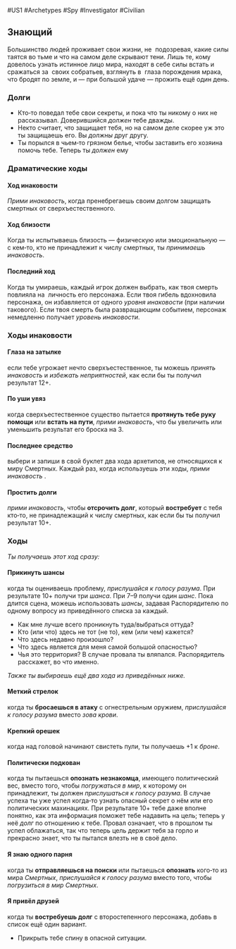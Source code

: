 #US1 #Archetypes #Spy #Investigator #Civilian 
## Знающий
Большинство людей проживает свои жизни, не  подозревая, какие силы таятся во тьме и что на самом деле скрывают тени. Лишь те, кому довелось узнать истинное лицо мира, находят в себе силы встать и  сражаться за  своих собратьев, взглянуть в  глаза порождения мрака, что бродят по земле, и — при большой удаче — прожить ещё один день.

### Долги
- Кто‑то поведал тебе свои секреты, и пока что ты никому о них не рассказывал. Доверившийся *должен* тебе дважды. 
- Некто считает, что защищает тебя, но на самом деле скорее уж это ты защищаешь его. Вы *должны* друг другу. 
- Ты порылся в чьем‑то грязном белье, чтобы заставить его хозяина помочь тебе. Теперь ты *должен* ему

### Драматические ходы
#### Ход инаковости 
*Прими инаковость*, когда пренебрегаешь своим долгом защищать смертных от сверхъестественного.

#### Ход близости
Когда ты испытываешь близость  — физическую или  эмоциональную — с кем‑то, кто не принадлежит к числу смертных, ты *принимаешь инаковость*.

#### Последний ход
Когда ты умираешь, каждый игрок должен выбрать, как твоя смерть повлияла на  личность его персонажа. Если твоя гибель вдохновила персонажа, он избавляется от одного *уровня инаковости* (при наличии такового). Если твоя смерть была развращающим событием, персонаж немедленно получает *уровень инаковости*.


### Ходы инаковости

#### Глаза на затылке
если тебе угрожает нечто сверхъестественное, ты можешь *принять инаковость* и *избежать неприятностей*, как если бы ты получил результат 12+. 

#### По уши увяз
когда сверхъестественное существо пытается **протянуть тебе руку помощи** или **встать на пути**, *прими инаковость*, что бы увеличить или уменьшить результат его броска на 3. 

#### Последнее средство
выбери и запиши в свой буклет два хода архетипов, не относящихся к миру Смертных. Каждый раз, когда используешь эти ходы, *прими инаковость* . 

#### Простить долги
*прими инаковость*, чтобы **отсрочить долг**, который **востребует** с тебя кто‑то, не принадлежащий к числу смертных, как если бы ты получил результат 10+.


### Ходы
*Ты получаешь этот ход сразу:* 
#### Прикинуть шансы
когда ты оцениваешь проблему, *прислушайся к голосу разума*. При результате 10+ получи три *шанса*. При 7–9 получи один *шанс*. Пока длится сцена, можешь использовать *шансы*, задавая Распорядителю по одному вопросу из приведённого списка за каждый. 
- Как мне лучше всего проникнуть туда/выбраться оттуда? 
- Кто (или что) здесь не тот (не то), кем (или чем) кажется? 
- Что здесь недавно произошло? 
- Что здесь является для меня самой большой опасностью? 
- Чья это территория? 
В случае провала ты вляпался. Распорядитель расскажет, во что именно. 

*Также ты выбираешь ещё два хода из приведённых ниже.* 
#### Меткий стрелок
когда ты **бросаешься в атаку** с огнестрельным оружием, *прислушайся к голосу разума* вместо *зова крови*. 

#### Крепкий орешек
когда над головой начинают свистеть пули, ты получаешь +1 к *броне*. 

#### Политически подкован
когда ты пытаешься **опознать незнакомца**, имеющего политический вес, вместо того, чтобы *погружаться в мир*, к которому он принадлежит, ты должен *прислушаться к голосу разума*. В случае успеха ты уже успел когда‑то узнать опасный секрет о нём или его политических махинациях. При результате 10+ тебе даже вполне понятно, как эта информация поможет тебе надавить на цель; теперь у неё *долг* по отношению к тебе. Провал означает, что в прошлом ты успел облажаться, так что теперь цель держит тебя за горло и прекрасно знает, что ты пытался влезть не в своё дело. 

#### Я знаю одного парня
когда ты **отправляешься на поиски** или пытаешься **опознать** кого‑то из мира *Смертных*, *прислушайся к голосу разума* вместо того, чтобы *погрузиться в мир Смертных*. 

#### Я привёл друзей
когда ты **востребуешь долг** с второстепенного персонажа, добавь в список ещё один вариант. 
- Прикрыть тебе спину в опасной ситуации.